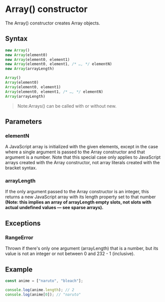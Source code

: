 # Array() constructor

The Array() constructor creates Array objects.

## Syntax

```js
new Array()
new Array(element0)
new Array(element0, element1)
new Array(element0, element1, /* …, */ elementN)
new Array(arrayLength)

Array()
Array(element0)
Array(element0, element1)
Array(element0, element1, /* …, */ elementN)
Array(arrayLength)
```

>Note:Arrays() can be called with or without new.

## Parameters

### elementN

A JavaScript array is initialized with the given elements, except in the case where a single argument is passed to the Array constructor and that argument is a number. Note that this special case only applies to JavaScript arrays created with the Array constructor, not array literals created with the bracket syntax.

### arrayLength

If the only argument passed to the Array constructor is an integer, this returns a new JavaScript array with its length property set to that number **(Note: this implies an array of arrayLength empty slots, not slots with actual undefined values — see sparse arrays).**

## Exceptions

### RangeError

Thrown if there's only one argument (arrayLength) that is a number, but its value is not an integer or not between 0 and 232 - 1 (inclusive).

## Example

```js
const anime = ["naruto", "bleach"];

console.log(anime.length); // 2
console.log(anime[0]); // "naruto"
```
